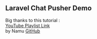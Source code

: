 ## Laravel Chat Pusher Demo

Big thanks to this tutorial : <br>
[YouTube Playlist Link](https://www.youtube.com/playlist?list=PLvHNtXLkQ-zF9ccDZBi_ur7QA_lsyPJxA) <br>
by Namu [GitHub](https://github.com/namumakwembo)
